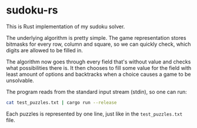 # sudoku-rs
This is Rust implementation of my sudoku solver.

The underlying algorithm is pretty simple.
The game representation stores bitmasks for every row, column and square,
so we can quickly check, which digits are allowed to be filled in.

The algorithm now goes through every field that's without value
and checks what possibilities there is. It then chooses to fill
some value for the field with least amount of options and backtracks
when a choice causes a game to be unsolvable.

The program reads from the standard input stream (stdin), so
one can run:

```sh
cat test_puzzles.txt | cargo run --release
```

Each puzzles is represented by one line, just like in the `test_puzzles.txt` file.
